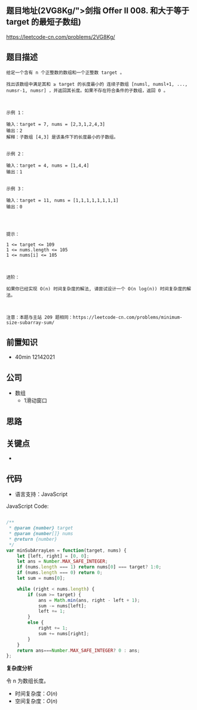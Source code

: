 
## 题目地址(2VG8Kg/">剑指 Offer II 008. 和大于等于 target 的最短子数组)

https://leetcode-cn.com/problems/2VG8Kg/

## 题目描述

```
给定一个含有 n 个正整数的数组和一个正整数 target 。

找出该数组中满足其和 ≥ target 的长度最小的 连续子数组 [numsl, numsl+1, ..., numsr-1, numsr] ，并返回其长度。如果不存在符合条件的子数组，返回 0 。

 

示例 1：

输入：target = 7, nums = [2,3,1,2,4,3]
输出：2
解释：子数组 [4,3] 是该条件下的长度最小的子数组。


示例 2：

输入：target = 4, nums = [1,4,4]
输出：1


示例 3：

输入：target = 11, nums = [1,1,1,1,1,1,1,1]
输出：0


 

提示：

1 <= target <= 109
1 <= nums.length <= 105
1 <= nums[i] <= 105

 

进阶：

如果你已经实现 O(n) 时间复杂度的解法, 请尝试设计一个 O(n log(n)) 时间复杂度的解法。

 

注意：本题与主站 209 题相同：https://leetcode-cn.com/problems/minimum-size-subarray-sum/
```

## 前置知识

- 40min 12142021

## 公司

- 数组
  - 1滑动窗口

## 思路

## 关键点

-

## 代码

- 语言支持：JavaScript

JavaScript Code:

```javascript

/**
 * @param {number} target
 * @param {number[]} nums
 * @return {number}
 */
var minSubArrayLen = function(target, nums) {
    let [left, right] = [0, 0];
    let ans = Number.MAX_SAFE_INTEGER;
    if (nums.length === 1) return nums[0] === target? 1:0;
    if (nums.length === 0) return 0;
    let sum = nums[0];

    while (right < nums.length) {
        if (sum >= target) {
            ans = Math.min(ans, right - left + 1);
            sum -= nums[left];
            left += 1;
        }
        else {
            right += 1;
            sum += nums[right];
        }
    }
    return ans===Number.MAX_SAFE_INTEGER? 0 : ans;
};

```


**复杂度分析**

令 n 为数组长度。

- 时间复杂度：$O(n)$
- 空间复杂度：$O(n)$


